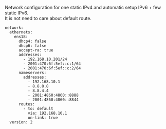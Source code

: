 
Network configuration for one static IPv4 and automatic setup IPv6 + few static IPv6.  
It is not need to care about default route.

```
network:
  ethernets:
    ens18:
      dhcp4: false
      dhcp6: false
      accept-ra: true
      addresses:
        - 192.168.10.201/24
        - 2001:470:6f:5ef::c:1/64
        - 2001:470:6f:5ef::c:2/64
      nameservers:
        addresses:
          - 192.168.10.1
          - 8.8.8.8
          - 8.8.4.4
          - 2001:4860:4860::8888
          - 2001:4860:4860::8844
      routes:
        - to: default
          via: 192.168.10.1
          on-link: true
  version: 2
```
